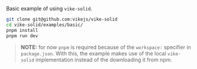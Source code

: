 Basic example of using `vike-solid`.

```bash
git clone git@github.com:vikejs/vike-solid
cd vike-solid/examples/basic/
pnpm install
pnpm run dev
```

> **NOTE:** for now `pnpm` is required because of the `workspace:` specifier in
> `package.json`. With this, the example makes use of the local `vike-solid`
> implementation instead of the downloading it from npm.
